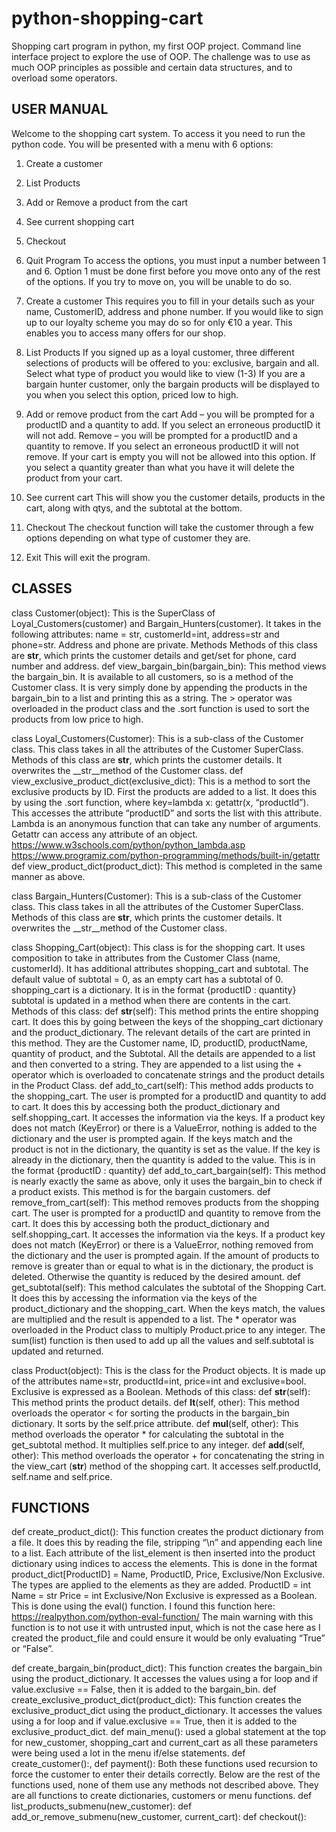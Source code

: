 # python-shopping-cart
Shopping cart program in python, my first OOP project. Command line interface project to explore the use of OOP. The challenge was to use as much OOP principles as possible and certain data structures, and to overload some operators.

## USER MANUAL
Welcome to the shopping cart system. To access it you need to run the python code. You will be 
presented with a menu with 6 options:
1. Create a customer
2. List Products
3. Add or Remove a product from the cart
4. See current shopping cart
5. Checkout
6. Quit Program
To access the options, you must input a number between 1 and 6. Option 1 must be done first 
before you move onto any of the rest of the options. If you try to move on, you will be unable to do 
so.

1. Create a customer
This requires you to fill in your details such as your name, CustomerID, address and phone number. 
If you would like to sign up to our loyalty scheme you may do so for only €10 a year. This enables 
you to access many offers for our shop.
2. List Products
If you signed up as a loyal customer, three different selections of products will be offered to you: 
exclusive, bargain and all. Select what type of product you would like to view (1-3)
If you are a bargain hunter customer, only the bargain products will be displayed to you when you 
select this option, priced low to high.
3. Add or remove product from the cart
Add – you will be prompted for a productID and a quantity to add. If you select an erroneous 
productID it will not add.
Remove – you will be prompted for a productID and a quantity to remove. If you select an erroneous 
productID it will not remove. If your cart is empty you will not be allowed into this option. If you 
select a quantity greater than what you have it will delete the product from your cart.
4. See current cart
This will show you the customer details, products in the cart, along with qtys, and the subtotal at the 
bottom.
5. Checkout
The checkout function will take the customer through a few options depending on what type of 
customer they are.
6. Exit
This will exit the program.

## CLASSES
class Customer(object):
This is the SuperClass of Loyal_Customers(customer) and Bargain_Hunters(customer). It takes in the 
following attributes: name = str, customerId=int, address=str and phone=str. Address and phone are 
private.
Methods
Methods of this class are __str__, which prints the customer details and get/set for phone, card 
number and address.
def view_bargain_bin(bargain_bin):
This method views the bargain_bin. It is available to all customers, so is a method of the Customer 
class. It is very simply done by appending the products in the bargain_bin to a list and printing this as 
a string. The > operator was overloaded in the product class and the .sort function is used to sort the 
products from low price to high.

class Loyal_Customers(Customer):
This is a sub-class of the Customer class. This class takes in all the attributes of the Customer 
SuperClass.
Methods of this class are __str__, which prints the customer details. It overwrites the 
__str__method of the Customer class.
def view_exclusive_product_dict(exclusive_dict):
This is a method to sort the exclusive products by ID. First the products are added to a list. It does 
this by using the .sort function, where key=lambda x: getattr(x, “productId”). This accesses the 
attribute “productID” and sorts the list with this attribute. Lambda is an anonymous function that 
can take any number of arguments. Getattr can access any attribute of an object.
https://www.w3schools.com/python/python_lambda.asp
https://www.programiz.com/python-programming/methods/built-in/getattr
def view_product_dict(product_dict):
This method is completed in the same manner as above.

class Bargain_Hunters(Customer):
This is a sub-class of the Customer class. This class takes in all the attributes of the Customer 
SuperClass.
Methods of this class are __str__, which prints the customer details. It overwrites the 
__str__method of the Customer class.

class Shopping_Cart(object):
This class is for the shopping cart. It uses composition to take in attributes from the Customer Class 
(name, customerId). It has additional attributes shopping_cart and subtotal. The default value of 
subtotal = 0, as an empty cart has a subtotal of 0.
shopping_cart is a dictionary. It is in the format {productID : quantity}
subtotal is updated in a method when there are contents in the cart.
Methods of this class:
def __str__(self):
This method prints the entire shopping cart. It does this by going between the keys of the 
shopping_cart dictionary and the product_dictionary. The relevant details of the cart are printed in 
this method. They are the Customer name, ID, productID, productName, quantity of product, and 
the Subtotal. All the details are appended to a list and then converted to a string. They are appended 
to a list using the + operator which is overloaded to concatenate strings and the product details in 
the Product Class.
def add_to_cart(self):
This method adds products to the shopping_cart. The user is prompted for a productID and quantity 
to add to cart. It does this by accessing both the product_dictionary and self.shopping_cart. It 
accesses the information via the keys. If a product key does not match (KeyError) or there is a 
ValueError, nothing is added to the dictionary and the user is prompted again. If the keys match and 
the product is not in the dictionary, the quantity is set as the value. If the key is already in the 
dictionary, then the quantity is added to the value. This is in the format {productID : quantity}
def add_to_cart_bargain(self):
This method is nearly exactly the same as above, only it uses the bargain_bin to check if a product 
exists. This method is for the bargain customers.
def remove_from_cart(self):
This method removes products from the shopping cart. The user is prompted for a productID and 
quantity to remove from the cart. It does this by accessing both the product_dictionary and 
self.shopping_cart. It accesses the information via the keys. If a product key does not match 
(KeyError) or there is a ValueError, nothing removed from the dictionary and the user is prompted 
again. If the amount of products to remove is greater than or equal to what is in the dictionary, the 
product is deleted. Otherwise the quantity is reduced by the desired amount. 
def get_subtotal(self):
This method calculates the subtotal of the Shopping Cart. It does this by accessing the information 
via the keys of the product_dictionary and the shopping_cart. When the keys match, the values are 
multiplied and the result is appended to a list. The * operator was overloaded in the Product class to 
multiply Product.price to any integer. The sum(list) function is then used to add up all the values and 
self.subtotal is updated and returned. 

class Product(object):
This is the class for the Product objects. It is made up of the attributes name=str, productId=int, 
price=int and exclusive=bool. Exclusive is expressed as a Boolean.
Methods of this class:
def __str__(self):
This method prints the product details.
def __lt__(self, other):
This method overloads the operator < for sorting the products in the bargain_bin dictionary. It sorts 
by the self.price attribute.
def __mul__(self, other):
This method overloads the operator * for calculating the subtotal in the get_subtotal method. It 
multiplies self.price to any integer.
def __add__(self, other):
This method overloads the operator + for concatenating the string in the view_cart (__str__) method 
of the shopping cart. It accesses self.productId, self.name and self.price.

## FUNCTIONS
def create_product_dict():
This function creates the product dictionary from a file. It does this by reading the file, stripping “\n” 
and appending each line to a list. Each attribute of the list_element is then inserted into the product 
dictionary using indices to access the elements. This is done in the format
product_dict[ProductID] = Name, ProductID, Price, Exclusive/Non Exclusive.
The types are applied to the elements as they are added.
ProductID = int
Name = str
Price = int
Exclusive/Non Exclusive is expressed as a Boolean. This is done using the eval() function. I found this 
function here: https://realpython.com/python-eval-function/
The main warning with this function is to not use it with untrusted input, which is not the case here 
as I created the product_file and could ensure it would be only evaluating “True” or “False”.

def create_bargain_bin(product_dict):
This function creates the bargain_bin using the product_dictionary. It accesses the values using a for 
loop and if value.exclusive == False, then it is added to the bargain_bin.
def create_exclusive_product_dict(product_dict):
This function creates the exclusive_product_dict using the product_dictionary. It accesses the values 
using a for loop and if value.exclusive == True, then it is added to the exclusive_product_dict.
def main_menu():
used a global statement at the top for new_customer, shopping_cart and current_cart as all these 
parameters were being used a lot in the menu if/else statements. 
def create_customer():, def payment():
Both these functions used recursion to force the customer to enter their details correctly.
Below are the rest of the functions used, none of them use any methods not described above. They 
are all functions to create dictionaries, customers or menu functions.
def list_products_submenu(new_customer):
def add_or_remove_submenu(new_customer, current_cart):
def checkout():
